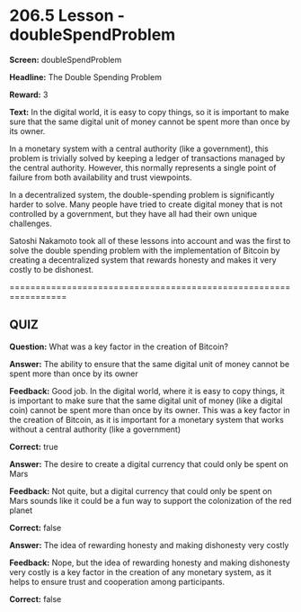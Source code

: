 # 206.5 Lesson - doubleSpendProblem

**Screen:** doubleSpendProblem

**Headline:** The Double Spending Problem

**Reward:** 3

**Text:** In the digital world, it is easy to copy things, so it is important to make sure that the same digital unit of money cannot be spent more than once by its owner.

In a monetary system with a central authority (like a government), this problem is trivially solved by keeping a ledger of transactions managed by the central authority. However, this normally represents a single point of failure from both availability and trust viewpoints.

In a decentralized system, the double-spending problem is significantly harder to solve. Many people have tried to create digital money that is not controlled by a government, but they have all had their own unique challenges.

Satoshi Nakamoto took all of these lessons into account and was the first to solve the double spending problem with the implementation of Bitcoin by creating a decentralized system that rewards honesty and makes it very costly to be dishonest.

\=================================================================

## QUIZ

**Question:** What was a key factor in the creation of Bitcoin?

**Answer:** The ability to ensure that the same digital unit of money cannot be spent more than once by its owner

**Feedback:** Good job. In the digital world, where it is easy to copy things, it is important to make sure that the same digital unit of money (like a digital coin) cannot be spent more than once by its owner. This was a key factor in the creation of Bitcoin, as it is important for a monetary system that works without a central authority (like a government)

**Correct:** true

**Answer:** The desire to create a digital currency that could only be spent on Mars

**Feedback:** Not quite, but a digital currency that could only be spent on Mars sounds like it could be a fun way to support the colonization of the red planet

**Correct:** false

**Answer:** The idea of rewarding honesty and making dishonesty very costly

**Feedback:** Nope, but the idea of rewarding honesty and making dishonesty very costly is a key factor in the creation of any monetary system, as it helps to ensure trust and cooperation among participants.

**Correct:** false

<figure><img src="../.gitbook/assets/206-05.png" alt=""><figcaption></figcaption></figure>
